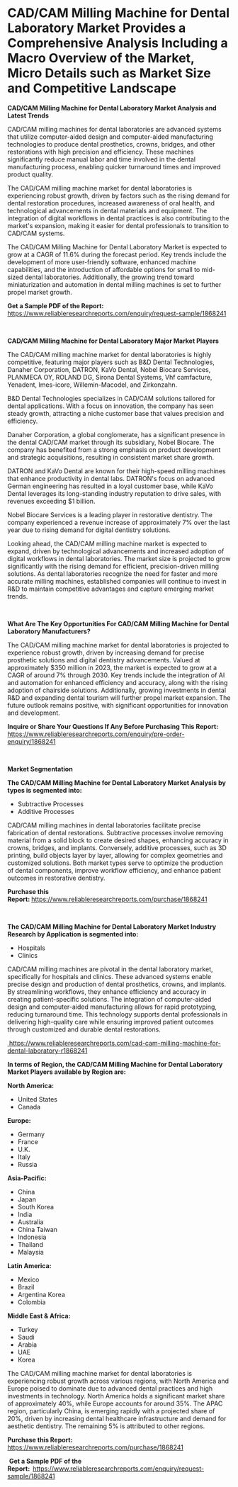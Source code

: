 <p><h1>CAD/CAM Milling Machine for Dental Laboratory Market Provides a Comprehensive Analysis Including a Macro Overview of the Market, Micro Details such as Market Size and Competitive Landscape</h1></p><p><strong>CAD/CAM Milling Machine for Dental Laboratory Market Analysis and Latest Trends</strong></p>
<p><p>CAD/CAM milling machines for dental laboratories are advanced systems that utilize computer-aided design and computer-aided manufacturing technologies to produce dental prosthetics, crowns, bridges, and other restorations with high precision and efficiency. These machines significantly reduce manual labor and time involved in the dental manufacturing process, enabling quicker turnaround times and improved product quality.</p><p>The CAD/CAM milling machine market for dental laboratories is experiencing robust growth, driven by factors such as the rising demand for dental restoration procedures, increased awareness of oral health, and technological advancements in dental materials and equipment. The integration of digital workflows in dental practices is also contributing to the market's expansion, making it easier for dental professionals to transition to CAD/CAM systems.</p><p>The CAD/CAM Milling Machine for Dental Laboratory Market is expected to grow at a CAGR of 11.6% during the forecast period. Key trends include the development of more user-friendly software, enhanced machine capabilities, and the introduction of affordable options for small to mid-sized dental laboratories. Additionally, the growing trend toward miniaturization and automation in dental milling machines is set to further propel market growth.</p></p>
<p><strong>Get a Sample PDF of the Report:&nbsp;</strong> <a href="https://www.reliableresearchreports.com/enquiry/request-sample/1868241?utm_campaign=9&utm_medium=2&utm_source=Github&utm_content=ia&utm_term=14042025&utm_id=cadcam-milling-machine-for-dental-laboratory">https://www.reliableresearchreports.com/enquiry/request-sample/1868241</a></p>
<p>&nbsp;</p>
<p><strong>CAD/CAM Milling Machine for Dental Laboratory Major Market Players</strong></p>
<p><p>The CAD/CAM milling machine market for dental laboratories is highly competitive, featuring major players such as B&D Dental Technologies, Danaher Corporation, DATRON, KaVo Dental, Nobel Biocare Services, PLANMECA OY, ROLAND DG, Sirona Dental Systems, Vhf camfacture, Yenadent, Imes-icore, Willemin-Macodel, and Zirkonzahn. </p><p>B&D Dental Technologies specializes in CAD/CAM solutions tailored for dental applications. With a focus on innovation, the company has seen steady growth, attracting a niche customer base that values precision and efficiency. </p><p>Danaher Corporation, a global conglomerate, has a significant presence in the dental CAD/CAM market through its subsidiary, Nobel Biocare. The company has benefited from a strong emphasis on product development and strategic acquisitions, resulting in consistent market share growth. </p><p>DATRON and KaVo Dental are known for their high-speed milling machines that enhance productivity in dental labs. DATRON's focus on advanced German engineering has resulted in a loyal customer base, while KaVo Dental leverages its long-standing industry reputation to drive sales, with revenues exceeding $1 billion.</p><p>Nobel Biocare Services is a leading player in restorative dentistry. The company experienced a revenue increase of approximately 7% over the last year due to rising demand for digital dentistry solutions. </p><p>Looking ahead, the CAD/CAM milling machine market is expected to expand, driven by technological advancements and increased adoption of digital workflows in dental laboratories. The market size is projected to grow significantly with the rising demand for efficient, precision-driven milling solutions. As dental laboratories recognize the need for faster and more accurate milling machines, established companies will continue to invest in R&D to maintain competitive advantages and capture emerging market trends.</p></p>
<p>&nbsp;</p>
<p><strong>What Are The Key Opportunities For CAD/CAM Milling Machine for Dental Laboratory Manufacturers?</strong></p>
<p><p>The CAD/CAM milling machine market for dental laboratories is projected to experience robust growth, driven by increasing demand for precise prosthetic solutions and digital dentistry advancements. Valued at approximately $350 million in 2023, the market is expected to grow at a CAGR of around 7% through 2030. Key trends include the integration of AI and automation for enhanced efficiency and accuracy, along with the rising adoption of chairside solutions. Additionally, growing investments in dental R&D and expanding dental tourism will further propel market expansion. The future outlook remains positive, with significant opportunities for innovation and development.</p></p>
<p><strong>Inquire or Share Your Questions If Any Before Purchasing This Report:</strong> <a href="https://www.reliableresearchreports.com/enquiry/pre-order-enquiry/1868241?utm_campaign=9&utm_medium=2&utm_source=Github&utm_content=ia&utm_term=14042025&utm_id=cadcam-milling-machine-for-dental-laboratory">https://www.reliableresearchreports.com/enquiry/pre-order-enquiry/1868241</a></p>
<p>&nbsp;</p>
<p><strong>Market Segmentation</strong></p>
<p><strong>The CAD/CAM Milling Machine for Dental Laboratory Market Analysis by types is segmented into:</strong></p>
<p><ul><li>Subtractive Processes</li><li>Additive Processes</li></ul></p>
<p><p>CAD/CAM milling machines in dental laboratories facilitate precise fabrication of dental restorations. Subtractive processes involve removing material from a solid block to create desired shapes, enhancing accuracy in crowns, bridges, and implants. Conversely, additive processes, such as 3D printing, build objects layer by layer, allowing for complex geometries and customized solutions. Both market types serve to optimize the production of dental components, improve workflow efficiency, and enhance patient outcomes in restorative dentistry.</p></p>
<p><strong>Purchase this Report:&nbsp;</strong><a href="https://www.reliableresearchreports.com/purchase/1868241?utm_campaign=9&utm_medium=2&utm_source=Github&utm_content=ia&utm_term=14042025&utm_id=cadcam-milling-machine-for-dental-laboratory">https://www.reliableresearchreports.com/purchase/1868241</a></p>
<p>&nbsp;</p>
<p><strong>The CAD/CAM Milling Machine for Dental Laboratory Market Industry Research by Application is segmented into:</strong></p>
<p><ul><li>Hospitals</li><li>Clinics</li></ul></p>
<p><p>CAD/CAM milling machines are pivotal in the dental laboratory market, specifically for hospitals and clinics. These advanced systems enable precise design and production of dental prosthetics, crowns, and implants. By streamlining workflows, they enhance efficiency and accuracy in creating patient-specific solutions. The integration of computer-aided design and computer-aided manufacturing allows for rapid prototyping, reducing turnaround time. This technology supports dental professionals in delivering high-quality care while ensuring improved patient outcomes through customized and durable dental restorations.</p></p>
<p><a href="https://www.reliableresearchreports.com/cad-cam-milling-machine-for-dental-laboratory-r1868241?utm_campaign=9&utm_medium=2&utm_source=Github&utm_content=ia&utm_term=14042025&utm_id=cadcam-milling-machine-for-dental-laboratory">&nbsp;https://www.reliableresearchreports.com/cad-cam-milling-machine-for-dental-laboratory-r1868241</a></p>
<p><strong>In terms of Region, the CAD/CAM Milling Machine for Dental Laboratory Market Players available by Region are:</strong></p>
<p>
    <p> <strong> North America: </strong>
        <ul>
            <li>United States</li>
            <li>Canada</li>
        </ul>
        </p> 
    <p> <strong> Europe: </strong>
        <ul>
            <li>Germany</li>
            <li>France</li>
            <li>U.K.</li>
            <li>Italy</li>
            <li>Russia</li>
        </ul>
        </p> 
    <p> <strong> Asia-Pacific: </strong>
        <ul>
            <li>China</li>
            <li>Japan</li>
            <li>South Korea</li>
            <li>India</li>
            <li>Australia</li>
            <li>China Taiwan</li>
            <li>Indonesia</li>
            <li>Thailand</li>
            <li>Malaysia</li>
        </ul>
        </p> 
    <p> <strong> Latin America: </strong>
        <ul>
            <li>Mexico</li>
            <li>Brazil</li>
            <li>Argentina Korea</li>
            <li>Colombia</li>
        </ul>
        </p> 
    <p> <strong> Middle East & Africa: </strong>
        <ul>
            <li>Turkey</li>
            <li>Saudi</li>
            <li>Arabia</li>
            <li>UAE</li>
            <li>Korea</li>
        </ul>
    </p>
    </p>
<p><p>The CAD/CAM milling machine market for dental laboratories is experiencing robust growth across various regions, with North America and Europe poised to dominate due to advanced dental practices and high investments in technology. North America holds a significant market share of approximately 40%, while Europe accounts for around 35%. The APAC region, particularly China, is emerging rapidly with a projected share of 20%, driven by increasing dental healthcare infrastructure and demand for aesthetic dentistry. The remaining 5% is attributed to other regions.</p></p>
<p><strong>Purchase this Report: </strong><a href="https://www.reliableresearchreports.com/purchase/1868241?utm_campaign=9&utm_medium=2&utm_source=Github&utm_content=ia&utm_term=14042025&utm_id=cadcam-milling-machine-for-dental-laboratory">https://www.reliableresearchreports.com/purchase/1868241</a></p>
<p>&nbsp;<strong>Get a Sample PDF of the Report:&nbsp;&nbsp;</strong><a href="https://www.reliableresearchreports.com/enquiry/request-sample/1868241?utm_campaign=9&utm_medium=2&utm_source=Github&utm_content=ia&utm_term=14042025&utm_id=cadcam-milling-machine-for-dental-laboratory">https://www.reliableresearchreports.com/enquiry/request-sample/1868241</a></p>
<p><strong></strong></p>
<p><p></p><p></p><p></p></p>